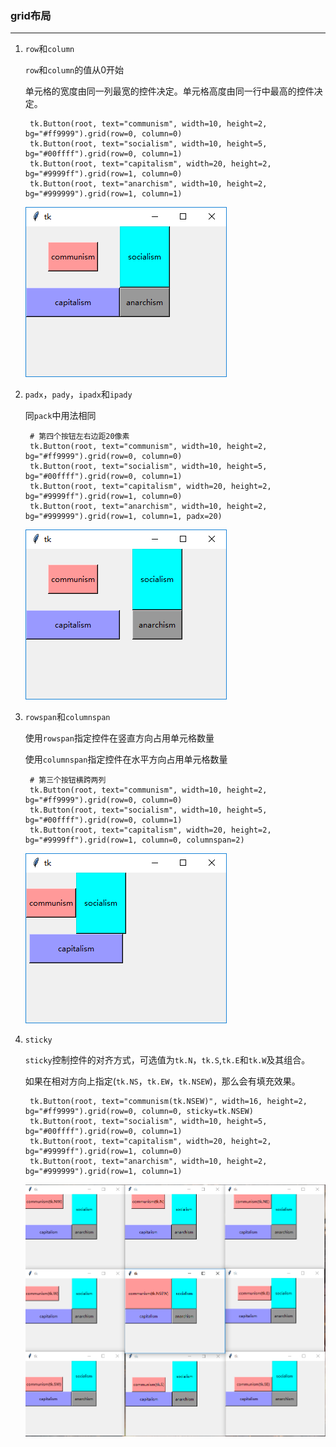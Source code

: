### grid布局

----------------------------------------------

1. `row`和`column`

    `row`和`column`的值从0开始
    
    单元格的宽度由同一列最宽的控件决定。单元格高度由同一行中最高的控件决定。
    
        tk.Button(root, text="communism", width=10, height=2, bg="#ff9999").grid(row=0, column=0)
        tk.Button(root, text="socialism", width=10, height=5, bg="#00ffff").grid(row=0, column=1)
        tk.Button(root, text="capitalism", width=20, height=2, bg="#9999ff").grid(row=1, column=0)
        tk.Button(root, text="anarchism", width=10, height=2, bg="#999999").grid(row=1, column=1)
        
    ![](static/6ad4f1d9264e46372093a1eaf04192b5.png)
    
    
2. `padx`，`pady`，`ipadx`和`ipady` 
    
    同`pack`中用法相同
    
        # 第四个按钮左右边距20像素
        tk.Button(root, text="communism", width=10, height=2, bg="#ff9999").grid(row=0, column=0)
        tk.Button(root, text="socialism", width=10, height=5, bg="#00ffff").grid(row=0, column=1)
        tk.Button(root, text="capitalism", width=20, height=2, bg="#9999ff").grid(row=1, column=0)
        tk.Button(root, text="anarchism", width=10, height=2, bg="#999999").grid(row=1, column=1, padx=20)

    ![](static/b4345bdd3d59c642b5bba1e17278cfee.png)

3. `rowspan`和`columnspan`

    使用`rowspan`指定控件在竖直方向占用单元格数量
    
    使用`columnspan`指定控件在水平方向占用单元格数量
    
        # 第三个按钮横跨两列
        tk.Button(root, text="communism", width=10, height=2, bg="#ff9999").grid(row=0, column=0)
        tk.Button(root, text="socialism", width=10, height=5, bg="#00ffff").grid(row=0, column=1)
        tk.Button(root, text="capitalism", width=20, height=2, bg="#9999ff").grid(row=1, column=0, columnspan=2)

    ![](static/d0c9012c992c2fbc05aa608cc189a7b5.png)
    
4. `sticky`

    `sticky`控制控件的对齐方式，可选值为`tk.N`，`tk.S`,`tk.E`和`tk.W`及其组合。
    
    如果在相对方向上指定(`tk.NS`，`tk.EW`，`tk.NSEW`)，那么会有填充效果。
    
        tk.Button(root, text="communism(tk.NSEW)", width=16, height=2, bg="#ff9999").grid(row=0, column=0, sticky=tk.NSEW)
        tk.Button(root, text="socialism", width=10, height=5, bg="#00ffff").grid(row=0, column=1)
        tk.Button(root, text="capitalism", width=20, height=2, bg="#9999ff").grid(row=1, column=0)
        tk.Button(root, text="anarchism", width=10, height=2, bg="#999999").grid(row=1, column=1)
        
    ![](static/805619fa984258a242a2ac7ca7e48785.png)

